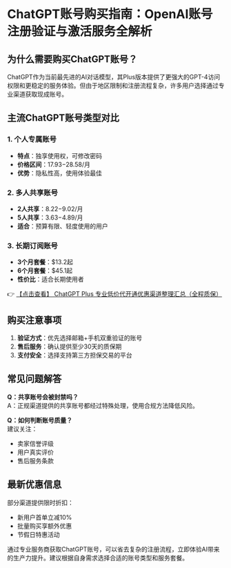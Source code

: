 # ChatGPT账号购买指南：OpenAI账号注册验证与激活服务全解析

## 为什么需要购买ChatGPT账号？
ChatGPT作为当前最先进的AI对话模型，其Plus版本提供了更强大的GPT-4访问权限和更稳定的服务体验。但由于地区限制和注册流程复杂，许多用户选择通过专业渠道获取现成账号。

## 主流ChatGPT账号类型对比

### 1. 个人专属账号
- **特点**：独享使用权，可修改密码
- **价格区间**：$17.93-$28.58/月
- **优势**：隐私性高，使用体验最佳

### 2. 多人共享账号
- **2人共享**：$8.22-$9.02/月
- **5人共享**：$3.63-$4.89/月
- **适合**：预算有限、轻度使用的用户

### 3. 长期订阅账号
- **3个月套餐**：$13.2起
- **6个月套餐**：$45.1起
- **性价比**：适合长期使用者

👉 [【点击查看】 ChatGPT Plus 专业低价代开通优惠渠道整理汇总（全程质保）](https://bit.ly/DaiKai)

## 购买注意事项
1. **验证方式**：优先选择邮箱+手机双重验证的账号
2. **售后服务**：确认提供至少30天的质保期
3. **支付安全**：选择支持第三方担保交易的平台

## 常见问题解答
**Q：共享账号会被封禁吗？**  
A：正规渠道提供的共享账号都经过特殊处理，使用合规方法降低风险。

**Q：如何判断账号质量？**  
建议关注：
- 卖家信誉评级
- 用户真实评价
- 售后服务条款

## 最新优惠信息
部分渠道提供限时折扣：
- 新用户首单立减10%
- 批量购买享额外优惠
- 节假日特惠活动

通过专业服务商获取ChatGPT账号，可以省去复杂的注册流程，立即体验AI带来的生产力提升。建议根据自身需求选择合适的账号类型和服务套餐。